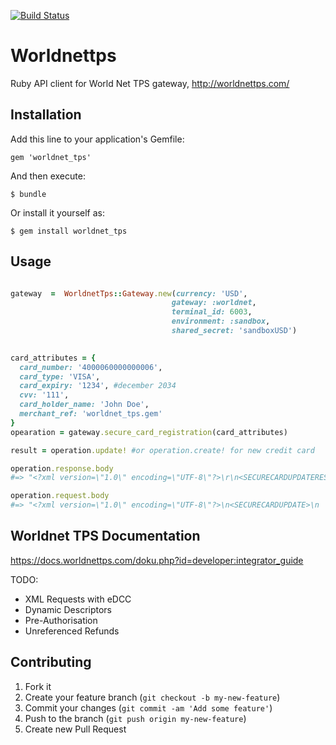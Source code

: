 [![Build Status](https://api.travis-ci.org/Fivell/worldnet_tps.svg)](https://travis-ci.org/Fivell/worldnet_tps)

# Worldnettps

 Ruby API client for World Net TPS gateway, http://worldnettps.com/

## Installation

Add this line to your application's Gemfile:

    gem 'worldnet_tps'

And then execute:

    $ bundle

Or install it yourself as:

    $ gem install worldnet_tps

## Usage


```ruby

gateway  =  WorldnetTps::Gateway.new(currency: 'USD',
                                    gateway: :worldnet,
                                    terminal_id: 6003,
                                    environment: :sandbox,
                                    shared_secret: 'sandboxUSD')
                                    

card_attributes = {
  card_number: '4000060000000006',
  card_type: 'VISA',
  card_expiry: '1234', #december 2034
  cvv: '111',
  card_holder_name: 'John Doe',
  merchant_ref: 'worldnet_tps.gem'
}
opearation = gateway.secure_card_registration(card_attributes)

result = operation.update! #or operation.create! for new credit card

operation.response.body
#=> "<?xml version=\"1.0\" encoding=\"UTF-8\"?>\r\n<SECURECARDUPDATERESPONSE><MERCHANTREF>worldnet_tps.gem</MERCHANTREF><CARDREFERENCE>2967539209767734</CARDREFERENCE><DATETIME>15-12-2016:15:03:56:521</DATETIME><HASH>70d9929284120c01075eb19e9e1e9fcc</HASH></SECURECARDUPDATERESPONSE>"

operation.request.body
#=> "<?xml version=\"1.0\" encoding=\"UTF-8\"?>\n<SECURECARDUPDATE>\n  <MERCHANTREF>worldnet_tps.gem</MERCHANTREF>\n  <TERMINALID>6003</TERMINALID>\n  <DATETIME>10-12-2016:12:00:00:000</DATETIME>\n  <CARDNUMBER>5001650000000000</CARDNUMBER>\n  <CARDEXPIRY>1234</CARDEXPIRY>\n  <CARDTYPE>MASTERCARD</CARDTYPE>\n  <CARDHOLDERNAME>John Doe</CARDHOLDERNAME>\n  <HASH>92b659e02301af239ec925373f9c3bb7</HASH>\n  <CVV>111</CVV>\n</SECURECARDUPDATE>\n"

```

## Worldnet TPS Documentation

  https://docs.worldnettps.com/doku.php?id=developer:integrator_guide

TODO: 
 - XML Requests with eDCC
 - Dynamic Descriptors 
 - Pre-Authorisation 
 - Unreferenced Refunds

## Contributing



1. Fork it
2. Create your feature branch (`git checkout -b my-new-feature`)
3. Commit your changes (`git commit -am 'Add some feature'`)
4. Push to the branch (`git push origin my-new-feature`)
5. Create new Pull Request
